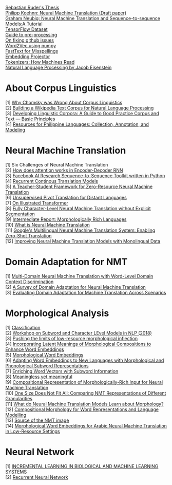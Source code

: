 [Sebastian Ruder's Thesis](http://ruder.io/thesis/neural_transfer_learning_for_nlp.pdf) \
[Philipp Koehnn: Neural Machine Translation (Draft paper)](https://arxiv.org/pdf/1709.07809.pdf) \
[Graham Neubig: Neural Machine Translation and Sequence-to-sequence Models:A Tutorial](https://arxiv.org/pdf/1703.01619.pdf) \
[TensorFlow Dataset](https://www.tensorflow.org/datasets/overview) \
[Guide to pre-processing](https://www.kdnuggets.com/2018/08/practitioners-guide-processing-understanding-text-2.html) \
[On fixing github issues](https://github.community/t5/How-to-use-Git-and-GitHub/git-clone-is-not-working-for-a-private-repo/td-p/2513) \
[Word2Vec using numpy](https://github.com/DerekChia/word2vec_numpy) \
[FastText for Misspellings](https://ai.facebook.com/blog/-a-new-model-for-word-embeddings-that-are-resilient-to-misspellings-/) \
[Embedding Projector](https://medium.com/@aakashchotrani/visualizing-your-own-word-embeddings-using-tensorflow-688b3a7750ee) \
[Tokenizers: How Machines Read](https://blog.floydhub.com/tokenization-nlp/#wordpiece)\
[Natural Language Processing by Jacob Eisenstein](https://github.com/jacobeisenstein/gt-nlp-class/blob/master/notes/eisenstein-nlp-notes.pdf)

# About Corpus Linguistics
[1] [Why Chomsky was Wrong About Corpus Linguistics](https://corplingstats.wordpress.com/2016/11/02/why-chomsky-was-wrong/) \
[2] [Building a Wikipedia Text Corpus for Natural Language Processing](https://www.kdnuggets.com/2017/11/building-wikipedia-text-corpus-nlp.html) \
[3] [Developing Linguistic Corpora: A Guide to Good Practice Corpus and Text — Basic Principles](https://ota.ox.ac.uk/documents/creating/dlc/chapter1.htm) \
[4] [Resources for Philippine Languages: Collection, Annotation, and Modeling](https://www.aclweb.org/anthology/Y16-3015 (http://bit.ly/1MpcFoT))

# Neural Machine Translation
[1] Six Challenges of Neural Machine Translation \
[2] [How does attention works in Encoder-Decoder RNN](https://machinelearningmastery.com/how-does-attention-work-in-encoder-decoder-recurrent-neural-networks/) \
[3] [Facebook AI Research Sequence-to-Sequence Toolkit written in Python](https://github.com/pytorch/fairseq)\
[4] [Recurrent Continous Translation Models](https://www.aclweb.org/anthology/D13-1176)\
[5] [A Teacher-Student Framework for Zero-Resource Neural Machine Translation](https://arxiv.org/pdf/1705.00753.pdf)\
[6] [Unsupervised Pivot Translation for Distant Languages](https://www.aclweb.org/anthology/P19-1017)\
[7] [On Illustrated Transformer](http://jalammar.github.io/illustrated-transformer/)\
[8] [Fully Character-Level Neural Machine Translation without Explicit Segmentation](https://www.aclweb.org/anthology/Q17-1026)\
[9] [Intermediate Report: Morphologically Rich Languages](http://www.qt21.eu/wp-content/uploads/2017/07/QT21-D2.1-final.pdf)\
[10] [What is Neural Machine Translation](https://towardsdatascience.com/neural-machine-translation-15ecf6b0b)\
[11] [Google's Multilingual Neural Machine Translation System: Enabling Zero-Shot Translation](https://arxiv.org/abs/1611.04558)\
[12] [Improving Neural Machine Translation Models with Monolingual Data](https://www.aclweb.org/anthology/P16-1009.pdf)


# Domain Adaptation for NMT
[1] [Multi-Domain Neural Machine Translation with Word-Level Domain Context Discrimination](https://www.aclweb.org/anthology/D18-1041) \
[2] [A Survey of Domain Adaptation for Neural Machine Translation](https://arxiv.org/pdf/1806.00258.pdf) \
[3] [Evaluating Domain Adaptation for Machine Translation Across Scenarios](https://www.aclweb.org/anthology/L18-1002)

# Morphological Analysis
[1] [Classification](https://machinelearnings.co/text-classification-using-neural-networks-f5cd7b8765c6) \
[2] [Workshop on Subword and Character LEvel Models in NLP (2018)](https://aclweb.org/anthology/events/sclem-2018/) \
[3] [Pushing the limits of low-resource morphological inflection](https://arxiv.org/pdf/1908.05838.pdf) \
[4] [Incorporating Latent Meanings of Morphological Compositions to Enhance Word Embeddings](https://www.aclweb.org/anthology/P18-1114) \
[5] [Morphological Word Embeddings](https://arxiv.org/pdf/1907.02423.pdf) \
[6] [Adapting Word Embeddings to New Languages with Morphological and Phonological Subword Representations]( http://www.cs.cmu.edu/~jgc/publication/Adapting%20Word%20Embeddings%20to%20New%20Languages%20with%20Morphological%20and%20Phonological%20Subword%20Representations.pdf) \
[7] [Enriching Word Vectors with Subword Information](https://arxiv.org/pdf/1607.04606.pdf) \
[8] [Meaningless yet meaningful](https://aclweb.org/anthology/W18-1207) \
[9] [Compositional Representation of Morphologically-Rich Input for Neural Machine Translation](https://www.aclweb.org/anthology/P18-2049.pdf) \
[10] [One Size Does Not Fit All: Comparing NMT Representations of Different Granularities](http://www.statmt.org/OSMOSES/naacl-19.pdf) \
[11] [What do Neural Machine Translation Models Learn about Morphology?](http://statmt.org/OSMOSES/morphology17.pdf) \
[12] [Compositional Morphology for Word Representations and Language Modelling](http://proceedings.mlr.press/v32/botha14.pdf) \
[13] [Source of the NMT image](https://github.com/tensorflow/nmt/issues/231) \
[14] [Morphological Word Embeddings for Arabic Neural Machine Translation in Low-Resource Settings](https://www.aclweb.org/anthology/W18-1201.pdf)


# Neural Network
[1] [INCREMENTAL LEARNING IN BIOLOGICAL AND MACHINE LEARNING SYSTEMS](https://pdfs.semanticscholar.org/49d4/4313f34edb97b55dfadb7cbe503adccccd17.pdf) \
[2] [Recurrent Neural Network](http://www.wildml.com/2015/09/recurrent-neural-networks-tutorial-part-1-introduction-to-rnns/)


